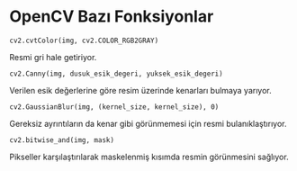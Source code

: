 # OpenCV Bazı Fonksiyonlar

    cv2.cvtColor(img, cv2.COLOR_RGB2GRAY)
Resmi gri hale getiriyor.

    cv2.Canny(img, dusuk_esik_degeri, yuksek_esik_degeri)
Verilen esik değerlerine göre resim üzerinde kenarları bulmaya yarıyor.

    cv2.GaussianBlur(img, (kernel_size, kernel_size), 0)
Gereksiz ayrıntıların da kenar gibi görünmemesi için resmi bulanıklaştırıyor.

    cv2.bitwise_and(img, mask)
Pikseller karşılaştırılarak maskelenmiş kısımda resmin görünmesini sağlıyor.
